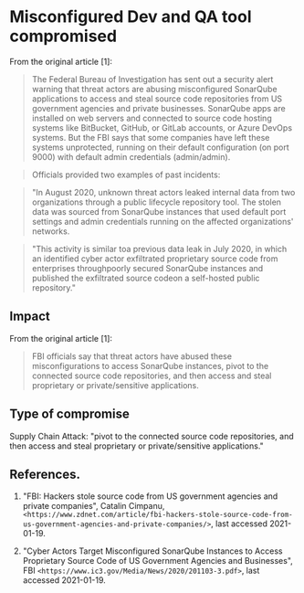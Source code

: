 # Misconfigured Dev and QA tool compromised

From the original article [1]:

> The Federal Bureau of Investigation has sent out a security alert warning that
> threat actors are abusing misconfigured SonarQube applications to access and
> steal source code repositories from US government agencies and private
> businesses. SonarQube apps are installed on web servers and connected to
> source code hosting systems like BitBucket, GitHub, or GitLab accounts, or
> Azure DevOps systems. But the FBI says that some companies have left these
> systems unprotected, running on their default configuration (on port 9000)
> with default admin credentials (admin/admin).

> Officials provided two examples of past incidents:

> "In August 2020, unknown threat actors leaked internal data from two
> organizations through a public lifecycle repository tool. The stolen data was
> sourced from SonarQube instances that used default port settings and admin
> credentials running on the affected organizations' networks.

> "This activity is similar toa previous data leak in July 2020, in which an
> identified cyber actor exfiltrated proprietary source code from enterprises
> throughpoorly secured SonarQube instances and published the exfiltrated source
> codeon a self-hosted public repository."

## Impact

From the original article [1]:

> FBI officials say that threat actors have abused these misconfigurations to
> access SonarQube instances, pivot to the connected source code repositories,
> and then access and steal proprietary or private/sensitive applications.

## Type of compromise

Supply Chain Attack: "pivot to the connected source code repositories, and then
access and steal proprietary or private/sensitive applications."

## References.

1. "FBI: Hackers stole source code from US government agencies and private
   companies", Catalin Cimpanu,
   `<https://www.zdnet.com/article/fbi-hackers-stole-source-code-from-us-government-agencies-and-private-companies/>`,
   last accessed 2021-01-19.

2. "Cyber Actors Target Misconfigured SonarQube Instances to Access Proprietary
   Source Code of US Government Agencies and Businesses", FBI
   `<https://www.ic3.gov/Media/News/2020/201103-3.pdf>`, last accessed
   2021-01-19.
